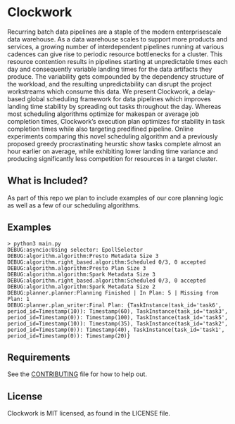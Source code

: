 # Clockwork
Recurring batch data pipelines are a staple of the modern enterprisescale data warehouse. As a data warehouse scales to support more products and services, a growing number of interdependent pipelines running at various cadences can give rise to periodic resource bottlenecks for a cluster. This resource contention results in pipelines starting at unpredictable times each day and consequently variable landing times for the data artifacts they produce. The variability gets compounded by the dependency structure of the workload, and the resulting unpredictability can disrupt the project workstreams which consume this data. We present Clockwork, a delay-based global scheduling framework for data pipelines which improves landing time stability by spreading out tasks throughout the day. Whereas most scheduling algorithms optimize for makespan or average job completion times, Clockwork’s execution plan optimizes for stability in task completion times while also targeting predifined pipeline. Online experiments comparing this novel scheduling algorithm and a previously proposed greedy procrastinating heurstic show tasks complete almost an hour earlier on average, while exhibiting lower landing time variance and producing significantly less competition for resources in a target cluster.

## What is Included?
As part of this repo we plan to include examples of our core planning logic as well as a few of our scheduling algorithms.  

## Examples
```
> python3 main.py
DEBUG:asyncio:Using selector: EpollSelector
DEBUG:algorithm.algorithm:Presto Metadata Size 3
DEBUG:algorithm.right_based.algorithm:Scheduled 0/3, 0 accepted
DEBUG:algorithm.algorithm:Presto Plan Size 3
DEBUG:algorithm.algorithm:Spark Metadata Size 3
DEBUG:algorithm.right_based.algorithm:Scheduled 0/3, 0 accepted
DEBUG:algorithm.algorithm:Spark Metadata Size 2
DEBUG:planner.planner:Planning Finished | In Plan: 5 | Missing from Plan: 1
DEBUG:planner.plan_writer:Final Plan: {TaskInstance(task_id='task6', period_id=Timestamp(10)): Timestamp(60), TaskInstance(task_id='task3', period_id=Timestamp(0)): Timestamp(100), TaskInstance(task_id='task5', period_id=Timestamp(10)): Timestamp(35), TaskInstance(task_id='task2', period_id=Timestamp(0)): Timestamp(40), TaskInstance(task_id='task1', period_id=Timestamp(0)): Timestamp(20)}
```


## Requirements

See the [CONTRIBUTING](CONTRIBUTING.md) file for how to help out.

## License
Clockwork is MIT licensed, as found in the LICENSE file.
